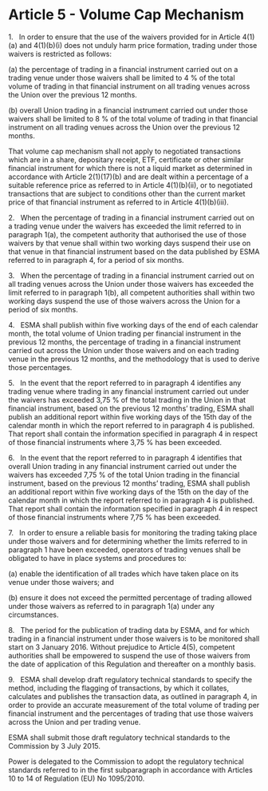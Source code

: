 # Article 5 - Volume Cap Mechanism


1.   In order to ensure that the use of the waivers provided for in Article 4(1)(a) and 4(1)(b)(i) does not unduly harm price formation, trading under those waivers is restricted as follows:

(a) the percentage of trading in a financial instrument carried out on a trading venue under those waivers shall be limited to 4 % of the total volume of trading in that financial instrument on all trading venues across the Union over the previous 12 months.

(b) overall Union trading in a financial instrument carried out under those waivers shall be limited to 8 % of the total volume of trading in that financial instrument on all trading venues across the Union over the previous 12 months.

That volume cap mechanism shall not apply to negotiated transactions which are in a share, depositary receipt, ETF, certificate or other similar financial instrument for which there is not a liquid market as determined in accordance with Article 2(1)(17)(b) and are dealt within a percentage of a suitable reference price as referred to in Article 4(1)(b)(ii), or to negotiated transactions that are subject to conditions other than the current market price of that financial instrument as referred to in Article 4(1)(b)(iii).

2.   When the percentage of trading in a financial instrument carried out on a trading venue under the waivers has exceeded the limit referred to in paragraph 1(a), the competent authority that authorised the use of those waivers by that venue shall within two working days suspend their use on that venue in that financial instrument based on the data published by ESMA referred to in paragraph 4, for a period of six months.

3.   When the percentage of trading in a financial instrument carried out on all trading venues across the Union under those waivers has exceeded the limit referred to in paragraph 1(b), all competent authorities shall within two working days suspend the use of those waivers across the Union for a period of six months.

4.   ESMA shall publish within five working days of the end of each calendar month, the total volume of Union trading per financial instrument in the previous 12 months, the percentage of trading in a financial instrument carried out across the Union under those waivers and on each trading venue in the previous 12 months, and the methodology that is used to derive those percentages.

5.   In the event that the report referred to in paragraph 4 identifies any trading venue where trading in any financial instrument carried out under the waivers has exceeded 3,75 % of the total trading in the Union in that financial instrument, based on the previous 12 months’ trading, ESMA shall publish an additional report within five working days of the 15th day of the calendar month in which the report referred to in paragraph 4 is published. That report shall contain the information specified in paragraph 4 in respect of those financial instruments where 3,75 % has been exceeded.

6.   In the event that the report referred to in paragraph 4 identifies that overall Union trading in any financial instrument carried out under the waivers has exceeded 7,75 % of the total Union trading in the financial instrument, based on the previous 12 months’ trading, ESMA shall publish an additional report within five working days of the 15th on the day of the calendar month in which the report referred to in paragraph 4 is published. That report shall contain the information specified in paragraph 4 in respect of those financial instruments where 7,75 % has been exceeded.

7.   In order to ensure a reliable basis for monitoring the trading taking place under those waivers and for determining whether the limits referred to in paragraph 1 have been exceeded, operators of trading venues shall be obligated to have in place systems and procedures to:

(a) enable the identification of all trades which have taken place on its venue under those waivers; and

(b) ensure it does not exceed the permitted percentage of trading allowed under those waivers as referred to in paragraph 1(a) under any circumstances.

8.   The period for the publication of trading data by ESMA, and for which trading in a financial instrument under those waivers is to be monitored shall start on 3 January 2016. Without prejudice to Article 4(5), competent authorities shall be empowered to suspend the use of those waivers from the date of application of this Regulation and thereafter on a monthly basis.

9.   ESMA shall develop draft regulatory technical standards to specify the method, including the flagging of transactions, by which it collates, calculates and publishes the transaction data, as outlined in paragraph 4, in order to provide an accurate measurement of the total volume of trading per financial instrument and the percentages of trading that use those waivers across the Union and per trading venue.

ESMA shall submit those draft regulatory technical standards to the Commission by 3 July 2015.

Power is delegated to the Commission to adopt the regulatory technical standards referred to in the first subparagraph in accordance with Articles 10 to 14 of Regulation (EU) No 1095/2010.
